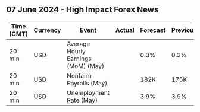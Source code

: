 ## 07 June 2024 - High Impact Forex News

| Time (GMT) | Currency | Event | Actual | Forecast | Previous |
|------|----------|-------|--------|----------|----------|
| 20 min | USD | Average Hourly Earnings (MoM) (May) |  | 0.3% | 0.2% |
| 20 min | USD | Nonfarm Payrolls (May) |  | 182K | 175K |
| 20 min | USD | Unemployment Rate (May) |  | 3.9% | 3.9% |
